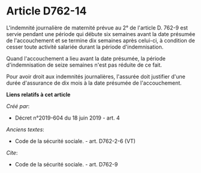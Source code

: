 # Article D762-14

L'indemnité journalière de maternité prévue au 2° de l'article D. 762-9 est servie pendant une période qui débute six
semaines avant la date présumée de l'accouchement et se termine dix semaines après celui-ci, à condition de cesser toute
activité salariée durant la période d'indemnisation. 

Quand l'accouchement a lieu avant la date présumée, la période d'indemnisation de seize semaines n'est pas réduite de ce
fait. 

Pour avoir droit aux indemnités journalières, l'assurée doit justifier d'une durée d'assurance de dix mois à la date présumée
de l'accouchement.

**Liens relatifs à cet article**

_Créé par_:

  - Décret n°2019-604 du 18 juin 2019 - art. 4

_Anciens textes_:

  - Code de la sécurité sociale. - art. D762-2-6 (VT)

_Cite_:

  - Code de la sécurité sociale. - art. D762-9
